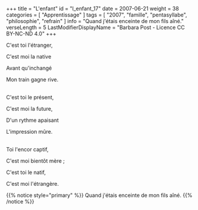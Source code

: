 +++
title = "L'enfant"
id = "l_enfant_17"
date = 2007-06-21
weight = 38
categories = [ "Apprentissage" ]
tags = [ "2007", "famille", "pentasyllabe", "philosophie", "refrain" ]
info = "Quand j'étais enceinte de mon fils aîné."
verseLength = 5
LastModifierDisplayName = "Barbara Post - Licence CC BY-NC-ND 4.0"
+++

C'est toi l'étranger,

C'est moi la native

Avant qu'inchangé

Mon train gagne rive.

 \
C'est toi le présent,

C'est moi la future,

D'un rythme apaisant

L'impression mûre.

 \
Toi l'encor captif,

C'est moi bientôt mère ;

C'est toi le natif,

C'est moi l'étrangère.

{{% notice style="primary" %}}
Quand j'étais enceinte de mon fils aîné.
{{% /notice %}}
